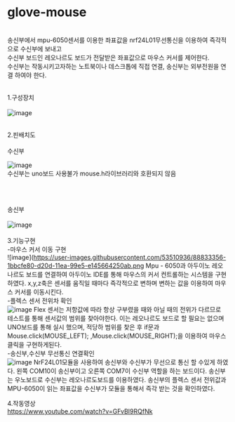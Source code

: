 # glove-mouse
<br/>
송신부에서 mpu-6050센서를 이용한 좌표값을 nrf24L01무선통신을 이용하여 즉각적으로 수신부에 보내고 <br/>
수신부 보드인 레오나르도 보드가 전달받은 좌표값으로 마우스 커서를 제어한다. <br/>
수신부는 작동시키고자하는 노트북이나 데스크톱에 직접 연결, 송신부는 외부전원을 연결 하여야 한다. 
<br/><br/>

1.구성장치
<br/><br/>
![image](https://user-images.githubusercontent.com/53510936/88827078-73a33780-d204-11ea-9231-0d3ecbfb5fcb.png)     
         
<br/>
2.핀배치도
<br/><br/>
수신부

![image](https://user-images.githubusercontent.com/53510936/88827408-e3b1bd80-d204-11ea-83df-f076aeed9d84.png)
<br/>
수신부는 uno보드 사용불가 mouse.h라이브러리와 호환되지 않음


<br/><br/>

송신부
<br/><br/>
![image](https://user-images.githubusercontent.com/53510936/88827299-c0870e00-d204-11ea-959c-337393212a3a.png)
<br/><br/>
3.기능구현
</br>
-마우스 커서 이동 구현
</br>
![image](https://user-images.githubusercontent.com/53510936/88833356-1bbcfe80-d20d-11ea-99e5-e145664250ab.png
Mpu - 6050과 아두이노 레오나르도 보드를 연결하여 아두이노 IDE를 통해
마우스의 커서 컨트롤하는 시스템을 구현하였다. x,y,z축은 센서를 움직일 때마다 즉각적으로 변하며 변하는 값을 이용하여 마우스 커서를 이동시킨다.
</br>
-플렉스 센서 전위차 확인
</br>
![image](https://user-images.githubusercontent.com/53510936/88833380-25defd00-d20d-11ea-9cd7-471884fb0990.png)
Flex 센서는 저항값에 따라 항상 구부렸을 때와 아닐 때의 전위가 다르므로 
테스트를 통해 센서값의 범위를 찾아야한다. 이는 레오나르도 보드로 할 필요는 없으며 UNO보드를 통해 실시 했으며, 적당하 범위를 찾은 후 if문과 Mouse.click(MOUSE_LEFT); ,Mouse.click(MOUSE_RIGHT);을 이용하여 마우스 클릭을 구현하게된다.
</br>
-송신부,수신부 무선통신 연결확인
</br>
![image](https://user-images.githubusercontent.com/53510936/88833426-342d1900-d20d-11ea-963a-714591d5fdcf.png)
NrF24L01모듈을 사용하여 송신부와 수신부가 무선으로 통신 할 수있게 하였다. 왼쪽 COM10이 송신부이고 오른쪽 COM7이 수신부 역할을 하는 보드이다. 송신부는 우노보드로 수신부는 레오나르도보드를 이용하였다. 송신부의 플렉스 센서 전위값과 MPU-6050이 읽는 좌표값을 수신부가 모듈을 통해서 즉각 받는 것을 확인하였다.



4.작동영상
<br/>
https://www.youtube.com/watch?v=GFvBI9RQfNk
